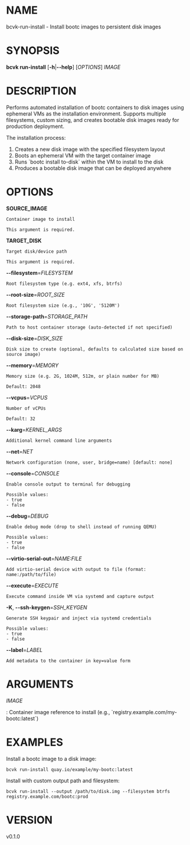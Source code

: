 # NAME

bcvk-run-install - Install bootc images to persistent disk images

# SYNOPSIS

**bcvk run-install** \[**-h**\|**\--help**\] \[*OPTIONS*\] *IMAGE*

# DESCRIPTION

Performs automated installation of bootc containers to disk images
using ephemeral VMs as the installation environment. Supports multiple
filesystems, custom sizing, and creates bootable disk images ready
for production deployment.

The installation process:

1. Creates a new disk image with the specified filesystem layout
2. Boots an ephemeral VM with the target container image
3. Runs \`bootc install to-disk\` within the VM to install to the disk
4. Produces a bootable disk image that can be deployed anywhere

# OPTIONS

<!-- BEGIN GENERATED OPTIONS -->
**SOURCE_IMAGE**

    Container image to install

    This argument is required.

**TARGET_DISK**

    Target disk/device path

    This argument is required.

**--filesystem**=*FILESYSTEM*

    Root filesystem type (e.g. ext4, xfs, btrfs)

**--root-size**=*ROOT_SIZE*

    Root filesystem size (e.g., '10G', '5120M')

**--storage-path**=*STORAGE_PATH*

    Path to host container storage (auto-detected if not specified)

**--disk-size**=*DISK_SIZE*

    Disk size to create (optional, defaults to calculated size based on source image)

**--memory**=*MEMORY*

    Memory size (e.g. 2G, 1024M, 512m, or plain number for MB)

    Default: 2048

**--vcpus**=*VCPUS*

    Number of vCPUs

    Default: 32

**--karg**=*KERNEL_ARGS*

    Additional kernel command line arguments

**--net**=*NET*

    Network configuration (none, user, bridge=name) [default: none]

**--console**=*CONSOLE*

    Enable console output to terminal for debugging

    Possible values:
    - true
    - false

**--debug**=*DEBUG*

    Enable debug mode (drop to shell instead of running QEMU)

    Possible values:
    - true
    - false

**--virtio-serial-out**=*NAME:FILE*

    Add virtio-serial device with output to file (format: name:/path/to/file)

**--execute**=*EXECUTE*

    Execute command inside VM via systemd and capture output

**-K**, **--ssh-keygen**=*SSH_KEYGEN*

    Generate SSH keypair and inject via systemd credentials

    Possible values:
    - true
    - false

**--label**=*LABEL*

    Add metadata to the container in key=value form

<!-- END GENERATED OPTIONS -->

# ARGUMENTS

*IMAGE*

:   Container image reference to install (e.g., \`registry.example.com/my-bootc:latest\`)

# EXAMPLES

Install a bootc image to a disk image:

    bcvk run-install quay.io/example/my-bootc:latest

Install with custom output path and filesystem:

    bcvk run-install --output /path/to/disk.img --filesystem btrfs registry.example.com/bootc:prod

# VERSION

v0.1.0